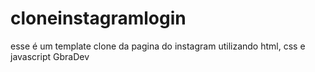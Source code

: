 # cloneinstagramlogin
esse é um template clone da pagina do instagram utilizando html, css e javascript
GbraDev
